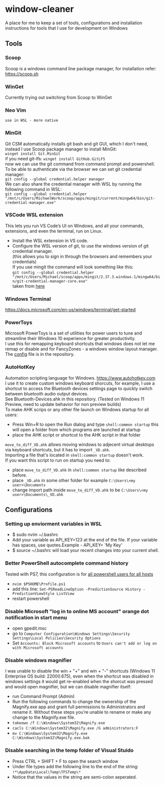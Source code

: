 # window-cleaner
A place for me to keep a set of tools, configurations and installation instructions for tools that I use for development on Windows

## Tools

### Scoop
Scoop is a windows command line package manager, for installation refer: https://scoop.sh

### WinGet
Currently trying out switching from Scoop to WinGet

### Neo Vim
`use in WSL - more native`

### MinGit
Git CSM automatically installs git bash and git GUI, which I don't need, instead I use Scoop package manager to install MinGit:  
`winget install Git.MinGit`  
if you need git-lfs: `winget install GitHub.GitLFS`  
now we can use the git command from command prompt and powershell.
To be able to authenticate via the browser we can set git credential manager:  
`git config --global credential.helper manager`  
We can also share the credential manager with WSL by running the following command in WSL:  
`git config --global credential.helper "/mnt/c/Users/MichaelWork/scoop/apps/mingit/current/mingw64/bin/git-credential-manager.exe"`  

### VSCode WSL extension
This lets you run VS Code’s UI on Windows, and all your commands, extensions, and even the terminal, run on Linux.  
- Install the WSL extension in VS code.  
- Configure the WSL version of git, to use the windows version of git credential manager.  
(this allows you to sign in through the browsers and remembers your credentials)  
If you use mingit the command will look something like this:  
`git config --global credential.helper "/mnt/c/Users/Michael/scoop/apps/mingit/2.37.3.windows.1/mingw64/bin/git-credential-manager-core.exe"`  
taken from [here](https://github.com/git-ecosystem/git-credential-manager/blob/main/docs/wsl.md#configuring-wsl-with-git-for-windows-recommended)

### Windows Terminal
https://docs.microsoft.com/en-us/windows/terminal/get-started

### PowerToys
Microsoft PowerToys is a set of utilities for power users to tune and streamline their Windows 10 experience for greater productivity.  
I use this for remapping keyboard shortcuts that windows does not let me remap or disable and for FancyZones - a windows window layout manager.  
The [config](./settings_133565335181531224.ptb) file is in the repository.

### AutoHotKey
Automation scripting language for Windows. https://www.autohotkey.com  
I use it to create custom windows keyboard shorcuts, for example, I use a shortcut to access the Bluetooth devices settings page to quickly switch between bluetooth audio output devices.   
See Bluetooth-Devices.ahk in this repository. (Tested on Windows 11 Preview, need to update behavior for non preview builds)  
To make AHK scrips or any other file launch on Windows startup for all users:  
- Press Win+R to open the Run dialog and type `shell:common startup` this will open a folder from which programs are launched at startup  
- place the AHK script or shortcut to the AHK script in that folder

`move_to_diff_VD.ahk` allows moving windows to adjecent virtual desktops via keyboard shortcuts, but it has to import `_VD.ahk`.   
Importing a file that's located in `shell:common startup` doesn't work.   
If you want this script to run on startup you need to:
- place `move_to_diff_VD.ahk` in `shell:common startup` like described before.
- place `_VD.ahk` in some other folder for example `C:\Users\<my user>\Documents`
- change import path inside `move_to_diff_VD.ahk` to be `C:\Users\<my user>\Documents\_VD.ahk`

## Configurations

### Setting up enviorment variables in WSL
- $ sudo nvim ~/.bashrc
- Add your variable as API_KEY=123 at the end of the file. If your variable has spaces, use quotes.Example - API_KEY= 'My Key'
- $ source ~/.bashrc will load your recent changes into your current shell.

### Better PowerShell autocomplete command history
Tested with PS7, this configuration is for [all powershell users for all hosts](https://learn.microsoft.com/en-us/powershell/module/microsoft.powershell.core/about/about_profiles?view=powershell-7.4#profile-types-and-locations)
- `nvim $PSHOME\Profile.ps1`
- add this line: `Set-PSReadLineOption -PredictionSource History -PredictionViewStyle ListView`
- restart powershell

### Disable Microsoft "log in to online MS account" orange dot notification in start menu
- open gpedit.msc
- go to `Computer Configuration\Windows Settings\Security Settings\Local Policies\Security Options`
- Set `Accounts: Block Microsoft accounts` to `Users can't add or log on with Microsoft accounts`

### Disable windows magnifier
I was unable to disable the win + "+" and win + "-" shortcuts (Windows 11 Enterprise OS build: 22000.675), even when the shortcut was disabled in windows settings it would get re-enabled when the shorcut was pressed and would open magnifier, but we can disable magnifier itself:
- run Command Prompt (Admin)
- Run the following commands to change the ownership of the Magnify.exe app and grant full permissions to Administrators and rename it. Without these steps you’re unable to rename or make any change to the Magnify.exe file.
- `takeown /f C:\Windows\System32\Magnify.exe`  
- `cacls C:\Windows\System32\Magnify.exe /G administrators:F`  
- `mv C:\Windows\System32\Magnify.exe C:\Windows\System32\Magnify.exe.bak`

### Disable searching in the temp folder of Visual Stuido
- Press CTRL + SHIFT + F to open the search window
- Under file types add the following line to the end of the string: `!*\AppData\Local\Temp\TFSTemp\*`
- Notice that the values in the string are semi-colon seperated.
